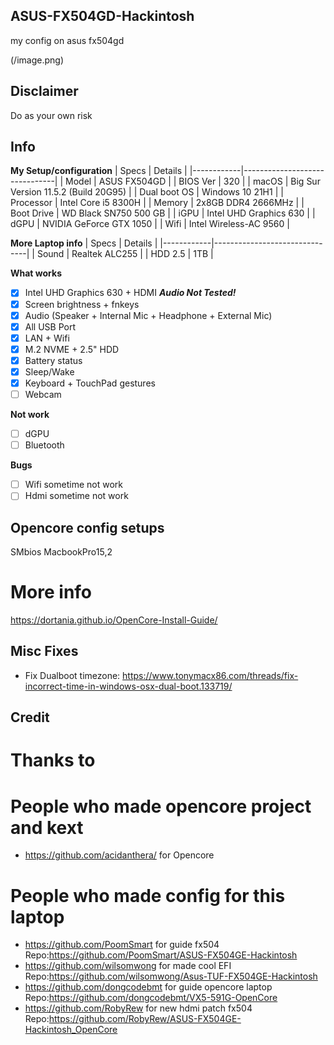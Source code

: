 ## ASUS-FX504GD-Hackintosh
my config on asus fx504gd

(/image.png)

## Disclaimer
Do as your own risk
## Info
__My Setup/configuration__
| Specs | Details |
|------------|-------------------------------|
| Model | ASUS FX504GD |
| BIOS Ver | 320 |
| macOS | Big Sur Version 11.5.2 (Build 20G95) |
| Dual boot OS | Windows 10 21H1 |
| Processor | Intel Core i5 8300H |
| Memory | 2x8GB DDR4 2666MHz |
| Boot Drive | WD Black SN750 500 GB |
| iGPU | Intel UHD Graphics 630 |
| dGPU | NVIDIA GeForce GTX 1050 |
| Wifi | Intel Wireless-AC 9560 |

__More Laptop info__
| Specs | Details |
|------------|-------------------------------|
| Sound | Realtek ALC255 |
| HDD 2.5 | 1TB |

__What works__
- [x] Intel UHD Graphics 630 + HDMI ___Audio Not Tested!___
- [x] Screen brightness + fnkeys
- [x] Audio (Speaker + Internal Mic + Headphone + External Mic)
- [x] All USB Port
- [x] LAN + Wifi
- [x] M.2 NVME + 2.5" HDD
- [x] Battery status
- [x] Sleep/Wake
- [x] Keyboard + TouchPad gestures
- [ ] Webcam

__Not work__
- [ ] dGPU
- [ ] Bluetooth

__Bugs__
- [ ] Wifi sometime not work
- [ ] Hdmi sometime not work

## Opencore config setups
SMbios MacbookPro15,2

# More info
https://dortania.github.io/OpenCore-Install-Guide/  

## Misc Fixes
- Fix Dualboot timezone: https://www.tonymacx86.com/threads/fix-incorrect-time-in-windows-osx-dual-boot.133719/  


## Credit
# Thanks to
# People who made opencore project and kext
- https://github.com/acidanthera/ for Opencore
# People who made config for this laptop
- https://github.com/PoomSmart for guide fx504 
    Repo:https://github.com/PoomSmart/ASUS-FX504GE-Hackintosh
- https://github.com/wilsomwong for made cool EFI 
    Repo:https://github.com/wilsomwong/Asus-TUF-FX504GE-Hackintosh
- https://github.com/dongcodebmt for guide opencore laptop 
    Repo:https://github.com/dongcodebmt/VX5-591G-OpenCore
- https://github.com/RobyRew for new hdmi patch fx504 
    Repo:https://github.com/RobyRew/ASUS-FX504GE-Hackintosh_OpenCore